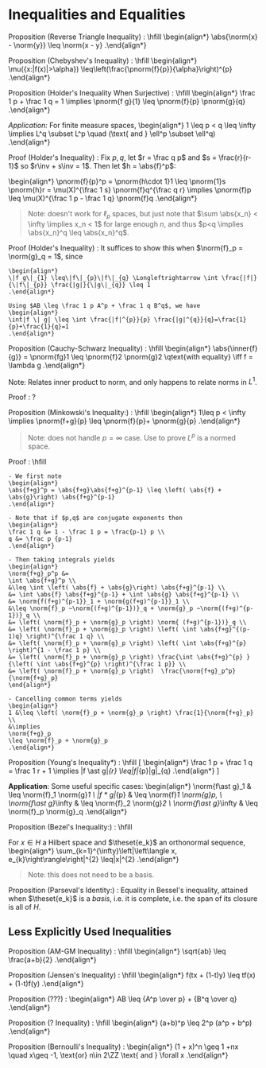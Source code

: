 # Inequalities and Equalities

Proposition (Reverse Triangle Inequality)
:	\hfill
  \begin{align*}
  \abs{\norm{x} - \norm{y}} \leq \norm{x - y}
  .\end{align*}

Proposition (Chebyshev's Inequality)
:	\hfill
  \begin{align*}
  \mu(\{x:|f(x)|>\alpha\}) \leq\left(\frac{\pnorm{f}{p}}{\alpha}\right)^{p}
  .\end{align*}

Proposition (Holder's Inequality When Surjective)
:	\hfill
  \begin{align*}
  \frac 1 p + \frac 1 q = 1 \implies \pnorm{f g}{1} \leq \pnorm{f}{p} \pnorm{g}{q}
  .\end{align*}

*Application:*
For finite measure spaces,
\begin{align*}
1 \leq p < q \leq \infty \implies L^q \subset L^p \quad (\text{ and } \ell^p \subset \ell^q)
.\end{align*}

Proof (Holder's Inequality) 
: Fix $p, q$, let $r = \frac q p$ and $s = \frac{r}{r-1}$ so $r\inv + s\inv = 1$.
  Then let $h = \abs{f}^p$:
  
  \begin{align*}
  \pnorm{f}{p}^p 
  = \pnorm{h\cdot 1}1 \leq \pnorm{1}s \pnorm{h}r 
  = \mu(X)^{\frac 1 s} \pnorm{f}q^{\frac q r}
  \implies \pnorm{f}p 
  \leq \mu(X)^{\frac 1 p - \frac 1 q} \pnorm{f}q
  .\end{align*}

> Note: doesn't work for $\ell_p$ spaces, but just note that $\sum \abs{x_n} < \infty \implies x_n < 1$ for large enough $n$, and thus $p<q \implies \abs{x_n}^q \leq \abs{x_n}^q$.

Proof (Holder's Inequality)
:   It suffices to show this when $\norm{f}_p = \norm{g}_q = 1$, since

    \begin{align*}
    \|f g\|_{1} \leq\|f\|_{p}\|f\|_{q} \Longleftrightarrow \int \frac{|f|}{\|f\|_{p}} \frac{|g|}{\|g\|_{q}} \leq 1
    .\end{align*}

    Using $AB \leq \frac 1 p A^p + \frac 1 q B^q$, we have
    \begin{align*}
    \int|f \| g| \leq \int \frac{|f|^{p}}{p} \frac{|g|^{q}}{q}=\frac{1}{p}+\frac{1}{q}=1
    .\end{align*}


Proposition (Cauchy-Schwarz Inequality)
:	\hfill
  \begin{align*}
  \abs{\inner{f}{g}} = \pnorm{fg}1 \leq \pnorm{f}2 \pnorm{g}2
  \qtext{with equality} \iff f = \lambda g
  .\end{align*}

Note: Relates inner product to norm, and only happens to relate norms in $L^1$.

Proof
: ?

Proposition (Minkowski's Inequality:)
:	\hfill
  \begin{align*}
  1\leq p < \infty \implies \pnorm{f+g}{p} \leq \pnorm{f}{p}+ \pnorm{g}{p}
  .\end{align*}

> Note: does not handle $p=\infty$ case.
> Use to prove $L^p$ is a normed space.

Proof
:   \hfill

    - We first note
    \begin{align*}
    \abs{f+g}^p = \abs{f+g}\abs{f+g}^{p-1} \leq \left( \abs{f} + \abs{g}\right) \abs{f+g}^{p-1}
    .\end{align*}

    - Note that if $p,q$ are conjugate exponents then
    \begin{align*}
    \frac 1 q &= 1 - \frac 1 p = \frac{p-1} p \\
    q &= \frac p {p-1} 
    .\end{align*}

    - Then taking integrals yields
    \begin{align*}
    \norm{f+g}_p^p &=
    \int \abs{f+g}^p \\
    &\leq \int \left( \abs{f} + \abs{g}\right) \abs{f+g}^{p-1} \\ 
    &= \int \abs{f} \abs{f+g}^{p-1} + \int \abs{g} \abs{f+g}^{p-1} \\
    &= \norm{f(f+g)^{p-1}}_1 + \norm{g(f+g)^{p-1}}_1 \\
    &\leq \norm{f}_p ~\norm{(f+g)^{p-1})}_q + \norm{g}_p ~\norm{(f+g)^{p-1})}_q \\
    &= \left( \norm{f}_p + \norm{g}_p \right) \norm{ (f+g)^{p-1})}_q \\
    &= \left( \norm{f}_p + \norm{g}_p \right) \left( \int \abs{f+g}^{(p-1)q} \right)^{\frac 1 q} \\
    &= \left( \norm{f}_p + \norm{g}_p \right) \left( \int \abs{f+g}^{p} \right)^{1 - \frac 1 p} \\
    &= \left( \norm{f}_p + \norm{g}_p \right) \frac{\int \abs{f+g}^{p} }{\left( \int \abs{f+g}^{p} \right)^{\frac 1 p}} \\
    &= \left( \norm{f}_p + \norm{g}_p \right)  \frac{\norm{f+g}_p^p}{\norm{f+g}_p}
    \end{align*}

    - Cancelling common terms yields
    \begin{align*}
    1 &\leq \left( \norm{f}_p + \norm{g}_p \right) \frac{1}{\norm{f+g}_p} \\
    &\implies 
    \norm{f+g}_p
    \leq \norm{f}_p + \norm{g}_p 
    .\end{align*}


Proposition (Young's Inequality*)
:	  \hfill
    \[
    \begin{align*}
    \frac 1 p + \frac 1 q = \frac 1 r + 1 \implies
    \|f \ast g\|_{r} \leq\|f\|_{p}\|g\|_{q}
    .\end{align*}
    \]

**Application**:
Some useful specific cases:
\begin{align*}
\norm{f\ast g}_1      & \leq \norm{f}_1 \norm{g}_1 \\
\|f * g\|_{p}         & \leq \norm{f}_1 \norm{g}p, \\
\norm{f\ast g}_\infty & \leq \norm{f}_2 \norm{g}_2 \\
\norm{f\ast g}_\infty & \leq \norm{f}_p \norm{g}_q
.\end{align*}


Proposition (Bezel's Inequality:)
:	\hfill

For $x\in H$ a Hilbert space and $\theset{e_k}$ an orthonormal sequence,
\begin{align*}
\sum_{k=1}^{\infty}\left|\left\langle x, e_{k}\right\rangle\right|^{2} \leq\|x\|^{2}
.\end{align*}

> Note: this does not need to be a basis.

Proposition (Parseval's Identity:)
:	Equality in Bessel's inequality, attained when $\theset{e_k}$ is a *basis*, i.e. it is complete, i.e. the span of its closure is all of $H$.

## Less Explicitly Used Inequalities

Proposition (AM-GM Inequality)
:	\hfill
  \begin{align*}
  \sqrt{ab} \leq \frac{a+b}{2}
  .\end{align*}


Proposition (Jensen's Inequality)
: \hfill
  \begin{align*}
  f(tx + (1-t)y) \leq tf(x) + (1-t)f(y)
  .\end{align*}

Proposition (???)
:
\begin{align*}
AB \leq {A^p \over p} + {B^q \over q}
.\end{align*}


Proposition (? Inequality)
:	\hfill
\begin{align*}
(a+b)^p \leq 2^p (a^p + b^p)
.\end{align*}


Proposition (Bernoulli's Inequality)
: 
\begin{align*}
(1 + x)^n \geq 1 +nx \quad x\geq -1, \text{or} n\in 2\ZZ \text{ and } \forall x
.\end{align*}
